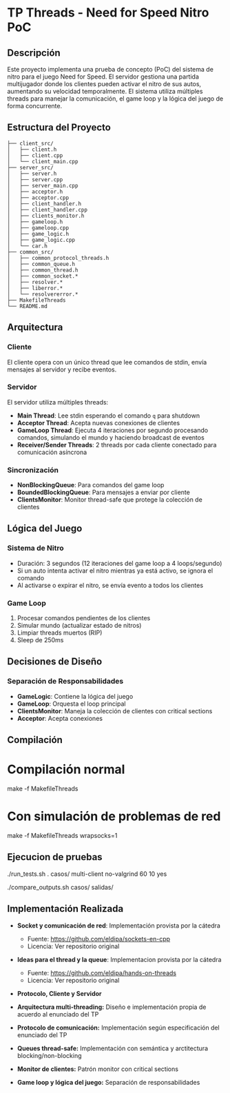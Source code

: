 # TP Threads - Need for Speed Nitro PoC

## Descripción
Este proyecto implementa una prueba de concepto (PoC) del sistema de nitro para el juego Need for Speed. El servidor gestiona una partida multijugador donde los clientes pueden activar el nitro de sus autos, aumentando su velocidad temporalmente. El sistema utiliza múltiples threads para manejar la comunicación, el game loop y la lógica del juego de forma concurrente.

## Estructura del Proyecto
``` 
├── client_src/
│   ├── client.h
│   ├── client.cpp
│   └── client_main.cpp
├── server_src/
│   ├── server.h
│   ├── server.cpp
│   ├── server_main.cpp
│   ├── acceptor.h
│   ├── acceptor.cpp
│   ├── client_handler.h
│   ├── client_handler.cpp
│   ├── clients_monitor.h
│   ├── gameloop.h
│   ├── gameloop.cpp
│   ├── game_logic.h
│   ├── game_logic.cpp
│   └── car.h
├── common_src/
│   ├── common_protocol_threads.h
│   ├── common_queue.h
│   ├── common_thread.h
│   ├── common_socket.*
│   ├── resolver.*
│   ├── liberror.*
│   └── resolvererror.*
├── MakefileThreads
└── README.md
```

## Arquitectura

### Cliente
El cliente opera con un único thread que lee comandos de stdin, envía mensajes al servidor y recibe eventos.

### Servidor
El servidor utiliza múltiples threads:
- **Main Thread**: Lee stdin esperando el comando `q` para shutdown
- **Acceptor Thread**: Acepta nuevas conexiones de clientes
- **GameLoop Thread**: Ejecuta 4 iteraciones por segundo procesando comandos, simulando el mundo y haciendo broadcast de eventos
- **Receiver/Sender Threads**: 2 threads por cada cliente conectado para comunicación asíncrona

### Sincronización
- **NonBlockingQueue**: Para comandos del game loop
- **BoundedBlockingQueue**: Para mensajes a enviar por cliente
- **ClientsMonitor**: Monitor thread-safe que protege la colección de clientes

## Lógica del Juego

### Sistema de Nitro
- Duración: 3 segundos (12 iteraciones del game loop a 4 loops/segundo)
- Si un auto intenta activar el nitro mientras ya está activo, se ignora el comando
- Al activarse o expirar el nitro, se envía evento a todos los clientes

### Game Loop
1. Procesar comandos pendientes de los clientes
2. Simular mundo (actualizar estado de nitros)
3. Limpiar threads muertos (RIP)
4. Sleep de 250ms

## Decisiones de Diseño

### Separación de Responsabilidades
- **GameLogic**: Contiene la lógica del juego
- **GameLoop**: Orquesta el loop principal
- **ClientsMonitor**: Maneja la colección de clientes con critical sections
- **Acceptor**: Acepta conexiones

## Compilación

# Compilación normal
make -f MakefileThreads

# Con simulación de problemas de red
make -f MakefileThreads wrapsocks=1

## Ejecucion de pruebas

./run_tests.sh . casos/ multi-client no-valgrind 60 10 yes

./compare_outputs.sh casos/ salidas/

##  Implementación Realizada
- **Socket y comunicación de red**: Implementación provista por la cátedra
  - Fuente: https://github.com/eldipa/sockets-en-cpp
  - Licencia: Ver repositorio original
- **Ideas para el thread y la queue**: Implementacion provista por la cátedra
  - Fuente: https://github.com/eldipa/hands-on-threads
  - Licencia: Ver repositorio original

- **Protocolo, Cliente y Servidor**
- **Arquitectura multi-threading:** Diseño e implementación propia de acuerdo al enunciado del TP
- **Protocolo de comunicación:** Implementación según especificación del enunciado del TP
- **Queues thread-safe:** Implementación con semántica y arctitectura blocking/non-blocking
- **Monitor de clientes:** Patrón monitor con critical sections
- **Game loop y lógica del juego:** Separación de responsabilidades
